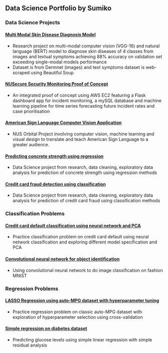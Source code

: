 ## Data Science Portfolio by Sumiko
### Data Science Projects
#### [Multi Modal Skin Disease Diagnosis Model](https://github.com/svmiko/skindiagnosis)
- Research project on multi-modal computer vision (VGG-16) and natural language (BERT) model to diagnose skin diseases of 4 classes from images and textual symptoms achieving 88% accuracy on validation set exceeding single-modal models performance
- Dataset is from Dermnet (images) and text symptoms dataset is web-scraped using Beautiful Soup
#### [NUSecure Security Monitoring Proof of Concept](https://github.com/NUSJiaying/dsa3101-2310-06-security)
- An integrated proof of concept using AWS EC2 featuring a Flask dashboard app for incident monitoring, a mySQL database and machine learning pipeline for time series forecasting future incident rates and case prioritisation
#### [American Sign Language Computer Vision Application](https://github.com/ooawagaeri/HiFiveASL)
- NUS Orbital Project involving computer vision, machine learning and visual design to translate and teach American Sign Language to a greater audience.
#### [Predicting concrete strength using regression](https://github.com/svmiko/sumiko-ds/blob/main/machine%20learning/concrete_regression.ipynb)
- Data Science project from research, data cleaning, exploratory data analysis for prediction of concrete strength using regression methods
#### [Credit card fraud detection using classification](https://github.com/svmiko/sumiko-ds/blob/main/machine%20learning/cc_fraud.ipynb)
- Data Science project from research, data cleaning, exploratory data analysis for prediction of credit card fraud using classification methods

### Classification Problems
#### [Credit card default classification using neural network and PCA](https://github.com/svmiko/sumiko-ds/blob/main/neural%20network/cc_default.ipynb)
- Practice classification problem on credit card default using neural network classification and exploring different model specification and PCA
#### [Convolutional neural network for object identification](https://github.com/svmiko/sumiko-ds/blob/main/neural%20network/cnn_fashion.ipynb)
- Using convolutional neural network to do image classification on fashion MNIST
### Regression Problems 
#### [LASSO Regression using auto-MPG dataset with hyperparameter tuning](https://github.com/svmiko/sumiko-ds/blob/main/machine%20learning/autompg%20lasso.ipynb)
- Practice regression problem on classic auto-MPG dataset with exploration of hyperparameter selection using cross-validation
#### [Simple regression on diabetes dataset](https://github.com/svmiko/sumiko-ds/blob/main/machine%20learning/diabetes%20linear%20regression.ipynb)
- Predicting glucose levels using simple linear regression with simple residual analysis
